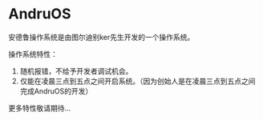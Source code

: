 # AndruOS

安德鲁操作系统是由图尔迪别ker先生开发的一个操作系统。

操作系统特性：
1. 随机报错，不给予开发者调试机会。
2. 仅能在凌晨三点到五点之间开启系统。（因为创始人是在凌晨三点到五点之间完成AndruOS的开发）

更多特性敬请期待...

